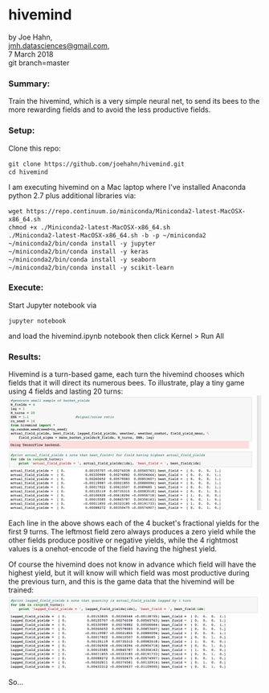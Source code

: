 # hivemind

by Joe Hahn,<br />
jmh.datasciences@gmail.com,<br />
7 March 2018<br />
git branch=master

### Summary:
Train the hivemind, which is a very simple neural net, to send its bees to the more rewarding
fields and to avoid the less productive fields.

### Setup:

Clone this repo:

    git clone https://github.com/joehahn/hivemind.git
    cd hivemind

I am executing hivemind on a Mac laptop where I've installed
Anaconda python 2.7 plus additional libraries via:

    wget https://repo.continuum.io/miniconda/Miniconda2-latest-MacOSX-x86_64.sh
    chmod +x ./Miniconda2-latest-MacOSX-x86_64.sh
    ./Miniconda2-latest-MacOSX-x86_64.sh -b -p ~/miniconda2
    ~/miniconda2/bin/conda install -y jupyter
    ~/miniconda2/bin/conda install -y keras
    ~/miniconda2/bin/conda install -y seaborn
    ~/miniconda2/bin/conda install -y scikit-learn

### Execute:

Start Jupyter notebook via

    jupyter notebook

and load the hivemind.ipynb notebook then click Kernel > Run All

### Results:

Hivemind is a turn-based game, each turn the hivemind chooses which fields that it will
direct its numerous bees. To illustrate, play a tiny game using 4 fields and lasting 20 turns:
![](figs/yields.png)<br />

Each line in the above shows each of the 4 bucket's fractional yields for the first 9 turns.
The leftmost field zero always produces a zero yield while the other fields produce
positive or negative yields, while the 4 rightmost values is a onehot-encode of the field
having the highest yield.

Of course the hivemind does not know in advance which field will have the highest yield,
but it will know will which field was most productive during the previous turn,
and this is the game data that the hivemind will be trained:
![](figs/lagged_yields.png)<br />

So...